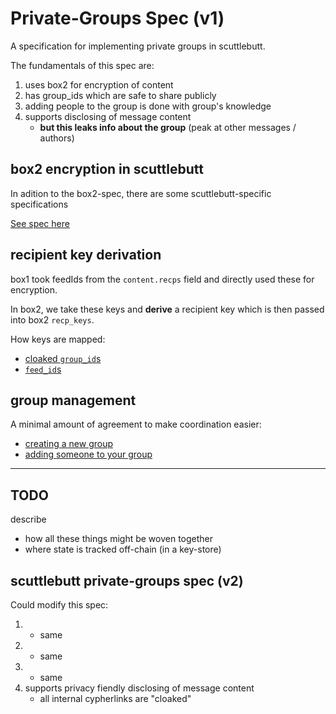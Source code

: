 # Private-Groups Spec (v1)

A specification for implementing private groups in scuttlebutt.

The fundamentals of this spec are:

1. uses box2 for encryption of content
2. has group_ids which are safe to share publicly
3. adding people to the group is done with group's knowledge
4. supports disclosing of message content
    - **but this leaks info about the group** (peak at other messages / authors)

## box2 encryption in scuttlebutt

In adition to the box2-spec, there are some scuttlebutt-specific specifications

[See spec here](./encryption/README.md)


## recipient key derivation

box1 took feedIds from the `content.recps` field and directly used these for encryption.

In box2, we take these keys and **derive** a recipient key which is then passed into box2 `recp_keys`.

How keys are mapped:
- [cloaked `group_id`s](./group/group-id/README.md)
- [`feed_id`s](./direct-messages/README.md)


## group management

A minimal amount of agreement to make coordination easier:
- [creating a new group](./group/init/README.md)
- [adding someone to your group](./group/add-member/README.md)


---

## TODO

describe
- how all these things might be woven together
- where state is tracked off-chain (in a key-store)


## scuttlebutt private-groups spec (v2)

Could modify this spec:
1. - same
2. - same
3. - same
4. supports privacy fiendly disclosing of message content
    - all internal cypherlinks are "cloaked"

